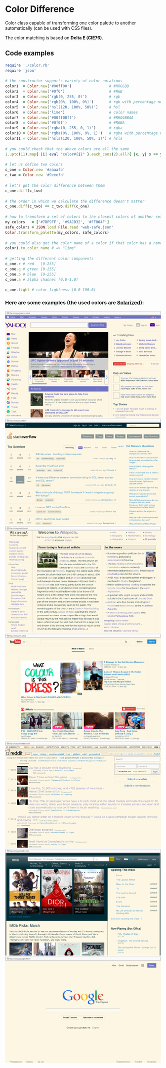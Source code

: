 # Color Difference
Color class capable of transforming one color palette
to another automatically (can be used with CSS files).

The color matching is based on **Delta E (CIE76)**.

## Code examples
```ruby
require './color.rb'
require 'json'

# the constructor supports variety of color notations
color1  = Color.new('#00ff00')                 # #RRGGBB
color2  = Color.new('#0f0')                    # #RGB
color3  = Color.new('rgb(0, 255, 0)')          # rgb
color4  = Color.new('rgb(0%, 100%, 0%)')       # rgb with percentage notation
color5  = Color.new('hsl(120, 100%, 50%)')     # hsl
color6  = Color.new('lime')                    # color names
color7  = Color.new('#00ff00ff')               # #RRGGBBAA
color8  = Color.new('#0f0f')                   # #RGBA
color9  = Color.new('rgba(0, 255, 0, 1)')      # rgba
color10 = Color.new('rgba(0%, 100%, 0%, 1)')   # rgba with percentage notation
color11 = Color.new('hsla(120, 100%, 50%, 1)') # hsla

# you could check that the above colors are all the same
1.upto(11).map{ |i| eval "color#{i}" }.each_cons(2).all?{ |x, y| x == y }

# let us define two colors
c_one = Color.new '#aaaafb'
c_two = Color.new '#9eeefb'

# let's get the color difference between them
c_one.diff(c_two)

# the order in which we calculate the difference doesn't matter
c_one.diff(c_two) == c_two.diff(c_one)

# how to transform a set of colors to the closest colors of another set
my_colors   = ['#7DF9FF', '#9ACD32', '#FF004F']
safe_colors = JSON.load File.read 'web-safe.json'
Color.transform_palette(my_colors, safe_colors)

# you could also get the color name of a color if that color has a name
color1.to_color_name # => "lime"

# getting the different color components
c_one.r # red   [0-255]
c_one.g # green [0-255]
c_one.b # blue  [0-255]
c_one.a # alpha channel [0.0-1.0]

c_one.light # color lightness [0.0-100.0]

```

### Here are some examples (the used colors are [Solarized](http://ethanschoonover.com/solarized)):
![](img-examples/yahoo.png)
![](img-examples/so.png)
![](img-examples/wiki.png)
![](img-examples/yt.png)
![](img-examples/reddit.png)
![](img-examples/imdb.png)
![](img-examples/google.png)


